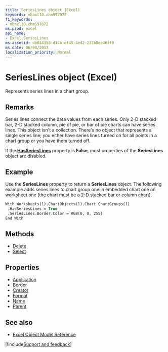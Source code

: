 ```yaml
---
title: SeriesLines object (Excel)
keywords: vbaxl10.chm597072
f1_keywords:
- vbaxl10.chm597072
ms.prod: excel
api_name:
- Excel.SeriesLines
ms.assetid: db044358-d14b-ef45-4e42-237b8ee46ff0
ms.date: 06/08/2017
localization_priority: Normal
---
```



# SeriesLines object (Excel)

Represents series lines in a chart group.


## Remarks

Series lines connect the data values from each series. Only 2-D stacked bar, 2-D stacked column, pie of pie, or bar of pie charts can have series lines. This object isn't a collection. There's no object that represents a single series line; you either have series lines turned on for all points in a chart group or you have them turned off.

If the  **[HasSeriesLines](Excel.ChartGroup.HasSeriesLines.md)** property is **False**, most properties of the **SeriesLines** object are disabled.


## Example

Use the  **SeriesLines** property to return a **SeriesLines** object. The following example adds series lines to chart group one in embedded chart one on worksheet one (the chart must be a 2-D stacked bar or column chart).


```vb
With Worksheets(1).ChartObjects(1).Chart.ChartGroups(1) 
 .HasSeriesLines = True 
 .SeriesLines.Border.Color = RGB(0, 0, 255) 
End With
```

## Methods

- [Delete](Excel.SeriesLines.Delete.md)
- [Select](Excel.SeriesLines.Select.md)

## Properties

- [Application](Excel.SeriesLines.Application.md)
- [Border](Excel.SeriesLines.Border.md)
- [Creator](Excel.SeriesLines.Creator.md)
- [Format](Excel.SeriesLines.Format.md)
- [Name](Excel.SeriesLines.Name.md)
- [Parent](Excel.SeriesLines.Parent.md)

## See also

- [Excel Object Model Reference](./overview/Excel/object-model.md)

[!include[Support and feedback](~/includes/feedback-boilerplate.md)]